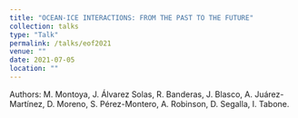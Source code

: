 ```yaml
---
title: "OCEAN-ICE INTERACTIONS: FROM THE PAST TO THE FUTURE"
collection: talks
type: "Talk"
permalink: /talks/eof2021
venue: ""
date: 2021-07-05
location: ""
---
```


Authors: M. Montoya, J. Álvarez Solas, R. Banderas, J. Blasco, A. Juárez-Martínez, D. Moreno, S. Pérez-Montero, A. Robinson, D. Segalla, I. Tabone.
